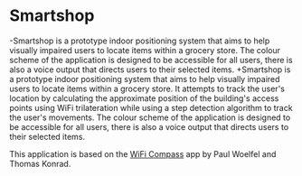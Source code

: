  # Smartshop
 
-Smartshop is a prototype indoor positioning system that aims to help visually impaired users to locate items within a grocery store. The colour scheme of the application is designed to be accessible for all users, there is also a voice output that directs users to their selected items. 
+Smartshop is a prototype indoor positioning system that aims to help visually impaired users to locate items within a grocery store. It attempts to track the user's location by calculating the approximate position of the building's access points using WiFi trilateration while using a step detection algorithm to track the user's movements. The colour scheme of the application is designed to be accessible for all users, there is also a voice output that directs users to their selected items. 
 
 This application is based on the <a href="https://github.com/r00tat/wificompass">WiFi Compass</a> app by Paul Woelfel and Thomas Konrad.
